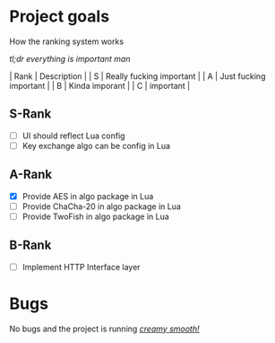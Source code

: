 # Project goals

How the ranking system works

_tl;dr everything is important man_

| Rank   | Description                |
| S      | Really fucking important   |
| A      | Just fucking important     |
| B      | Kinda imporant             |
| C      | important                  |

## S-Rank
- [ ] UI should reflect Lua config
- [ ] Key exchange algo can be config in Lua

## A-Rank
- [x] Provide AES in algo package in Lua
- [ ] Provide ChaCha-20 in algo package in Lua
- [ ] Provide TwoFish in algo package in Lua

## B-Rank
- [ ] Implement HTTP Interface layer

# Bugs

No bugs and the project is running [_creamy smooth!_](https://youtu.be/dQw4w9WgXcQ?feature=shared)
